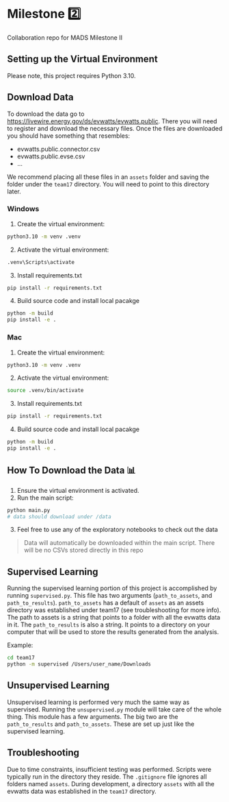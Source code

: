 # Milestone 2️⃣
Collaboration repo for MADS Milestone II

## Setting up the Virtual Environment

Please note, this project requires Python 3.10.

## Download Data 

To download the data go to https://livewire.energy.gov/ds/evwatts/evwatts.public. There you 
will need to register and download the necessary files. Once the files are downloaded you should 
have something that resembles: 

- evwatts.public.connector.csv
- evwatts.public.evse.csv
- ...

We recommend placing all these files in an `assets` folder and saving the folder under the 
`team17` directory. You will need to point to this directory later. 

### Windows
1. Create the virtual environment:
  ```sh
  python3.10 -m venv .venv
  ```
2. Activate the virtual environment:
  ```sh
  .venv\Scripts\activate
  ```
3. Install requirements.txt
  ```sh
  pip install -r requirements.txt
  ```
4. Build source code and install local pacakge
  ```sh
  python -m build
  pip install -e .
  ```
  
### Mac
1. Create the virtual environment:
  ```sh
  python3.10 -m venv .venv
  ```
2. Activate the virtual environment:
  ```sh
  source .venv/bin/activate
  ```
3. Install requirements.txt
  ```sh
  pip install -r requirements.txt
  ```
4. Build source code and install local pacakge
  ```sh
  python -m build
  pip install -e .
  ```

## How To Download the Data 📊
1. Ensure the virtual environment is activated.
2. Run the main script:
  ```sh
  python main.py
  # data should download under /data
  ```
3. Feel free to use any of the exploratory notebooks to check out the data

> Data will automatically be downloaded within the main script. There will be no CSVs stored directly in this repo


## Supervised Learning

Running the supervised learning portion of this project is accomplished by running `supervised.py`. 
This file has two arguments (`path_to_assets`, and `path_to_results`). `path_to_assets` has a 
default of `assets` as an assets directory was established under team17 (see troubleshooting for 
more info). The path to assets is a string that points to a folder with all the evwatts data in it. 
The `path_to_results` is also a string. It points to a directory on your computer that will be 
used to store the results generated from the analysis. 

Example:
```sh
cd team17
python -m supervised /Users/user_name/Downloads 
```

## Unsupervised Learning

Unsupervised learning is performed very much the same way as supervised. Running the `unsupervised.py` 
module will take care of the whole thing. This module has a few arguments. The big two are the 
`path_to_results` and `path_to_assets`. These are set up just like the supervised learning. 

## Troubleshooting 

Due to time constraints, insufficient testing was performed. Scripts were typically run in the 
directory they reside. The `.gitignore` file ignores all folders named `assets`. During 
development, a directory `assets` with all the evwatts data was established in the `team17` 
directory. 